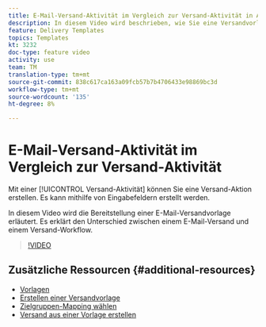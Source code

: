 ```yaml
---
title: E-Mail-Versand-Aktivität im Vergleich zur Versand-Aktivität in Adobe Campaign Classic
description: In diesem Video wird beschrieben, wie Sie eine Versandvorlage konfigurieren und verwenden.
feature: Delivery Templates
topics: Templates
kt: 3232
doc-type: feature video
activity: use
team: TM
translation-type: tm+mt
source-git-commit: 838c617ca163a09fcb57b7b4706433e98869bc3d
workflow-type: tm+mt
source-wordcount: '135'
ht-degree: 8%

---
```



# E-Mail-Versand-Aktivität im Vergleich zur Versand-Aktivität

Mit einer [!UICONTROL Versand-Aktivität] können Sie eine Versand-Aktion erstellen. Es kann mithilfe von Eingabefeldern erstellt werden.

In diesem Video wird die Bereitstellung einer E-Mail-Versandvorlage erläutert. Es erklärt den Unterschied zwischen einem E-Mail-Versand und einem Versand-Workflow.

>[!VIDEO](https://video.tv.adobe.com/v/24065?quality=12)

## Zusätzliche Ressourcen {#additional-resources}

* [Vorlagen](https://docs.campaign.adobe.com/doc/AC/en/DLV_Using_delivery_templates_About_templates.html)
* [Erstellen einer Versandvorlage](https://docs.campaign.adobe.com/doc/AC/en/DLV_Using_delivery_templates_Creating_a_delivery_template.html)
* [Zielgruppen-Mapping wählen](https://docs.campaign.adobe.com/doc/AC/en/DLV_Using_delivery_templates_Selecting_a_target_mapping.html)
* [Versand aus einer Vorlage erstellen](https://docs.campaign.adobe.com/doc/AC/en/DLV_Using_delivery_templates_Creating_a_delivery_from_a_template.html)
